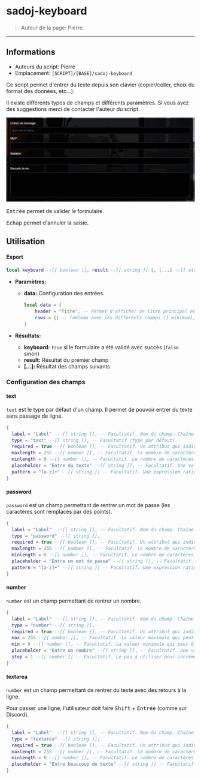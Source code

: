 # sadoj-keyboard

> Auteur de la page: Pierre.

---

## Informations

* Auteurs du script: Pierre
* Emplacement: `[SCRIPT]/[BASE]/sadoj-keyboard`

Ce script permet d'entrer du texte depuis son clavier (copier/coller, choix du format des données, etc...).

Il existe différents types de champs et différents paramètres. Si vous avez des suggestions merci de contacter l'auteur du script.

![sadoj-keyboard](../../../_media/framework/keyboard.jpg)

<kbd>Entrée</kbd> permet de valider le formulaire.

<kbd>Échap</kbd> permet d'annuler la saisie.

## Utilisation

<!-- tabs:start -->

#### **Export**

```lua
local keyboard --[[ boolean ]], result --[[ string ]] [, [...] --[[ string ]]]  = exports["sadoj-keyboard"]:Keyboard(data --[[ table ]])
```

* **Paramètres:**
  * **data:** Configuration des entrées.

    ```lua
    local data = {
        header = "Titre", -- Permet d'afficher un titre principal en haut de la boite de dialogue, facultatif
        rows = {} -- Tableau avec les différents champs (1 minimum), voir configuration des champs
    }
    ```

* **Résultats:**
  * **keyboard:** `true` si le formulaire a été validé avec succès (`false` sinon)
  * **result:** Résultat du premier champ
  * **[...]:** Résultat des champs suivants

<!-- tabs:end -->

### Configuration des champs

#### text

`text` est le type par défaut d'un champ. Il permet de pouvoir entrer du texte sans passage de ligne.

```lua
{
  label = "Label"  --[[ string ]], -- Facultatif. Nom du champ. Chaîne vide par défaut.
  type = "text" --[[ string ]], -- Facultatif (type par défaut).
  required = true --[[ boolean ]], -- Facultatif. Un attribut qui indique que le champ doit être renseigné avant de pouvoir envoyer le formulaire. Vrai par défaut.
  maxlength = 255 --[[ number ]], -- Facultatif. Le nombre de caractères maximal qui peut être écrit dans ce champ. 255 par défaut.
  minlength = 0 --[[ number ]], -- Facultatif. Le nombre de caractères maximal qui peut être écrit dans ce champ. 0 par défaut.
  placeholder = "Entre du texte" --[[ string ]], -- Facultatif. Une valeur d'exemple qui sera affichée lorsqu'aucune valeur n'est saisie. Rien par défaut.
  pattern = "[a-z]+" --[[ string ]] -- Facultatif. Une expression rationnelle à laquelle doit correspondre le texte saisi pour être valide. Rien par défaut.
}
```

#### password

`password` est un champ permettant de rentrer un mot de passe (les caractères sont remplacés par des points).

```lua
{
  label = "Label"  --[[ string ]], -- Facultatif. Nom du champ. Chaîne vide par défaut.
  type = "password" --[[ string ]],
  required = true --[[ boolean ]], -- Facultatif. Un attribut qui indique que le champ doit être renseigné avant de pouvoir envoyer le formulaire. Vrai par défaut.
  maxlength = 255 --[[ number ]], -- Facultatif. Le nombre de caractères maximal qui peut être écrit dans ce champ. 255 par défaut.
  minlength = 0 --[[ number ]], -- Facultatif. Le nombre de caractères maximal qui peut être écrit dans ce champ. 0 par défaut.
  placeholder = "Entre un mot de passe" --[[ string ]], -- Facultatif. Une valeur d'exemple qui sera affichée lorsqu'aucune valeur n'est saisie. Rien par défaut.
  pattern = "[a-z]+" --[[ string ]] -- Facultatif. Une expression rationnelle à laquelle doit correspondre le texte saisi pour être valide. Rien par défaut.
}
```

#### number

`number` est un champ permettant de rentrer un nombre.

```lua
{
  label = "Label"  --[[ string ]], -- Facultatif. Nom du champ. Chaîne vide par défaut.
  type = "number" --[[ string ]],
  required = true --[[ boolean ]], -- Facultatif. Un attribut qui indique que le champ doit être renseigné avant de pouvoir envoyer le formulaire. Vrai par défaut.
  max = 255 --[[ number ]], -- Facultatif. La valeur maximale qui peut être acceptée. Rien par défaut.
  min = 0 --[[ number ]], -- Facultatif. La valeur minimale qui peut être acceptée. Rien par défaut.
  placeholder = "Entre un nombre" --[[ string ]], -- Facultatif. Une valeur d'exemple qui sera affichée lorsqu'aucune valeur n'est saisie. Rien par défaut.
  step = 1 --[[ number ]] -- Facultatif. Le pas à utiliser pour incrémenter la valeur à l'aide du contrôle fourni par l'agent utilisateur. Cet incrément est également utilisé pour la validation de la valeur. 1 par défaut.
}
```

#### textarea

`number` est un champ permettant de rentrer du texte avec des retours à la ligne.

Pour passer une ligne, l'utilisateur doit faire <kbd>Shift</kbd> + <kbd>Entrée</kbd> (comme sur Discord).

```lua
{
  label = "Label"  --[[ string ]], -- Facultatif. Nom du champ. Chaîne vide par défaut.
  type = "textarea" --[[ string ]],
  required = true --[[ boolean ]], -- Facultatif. Un attribut qui indique que le champ doit être renseigné avant de pouvoir envoyer le formulaire. Vrai par défaut.
  maxlength = 255 --[[ number ]], -- Facultatif. Le nombre de caractères maximal qui peut être écrit dans ce champ. 255 par défaut.
  minlength = 0 --[[ number ]], -- Facultatif. Le nombre de caractères maximal qui peut être écrit dans ce champ. 0 par défaut.
  placeholder = "Entre beaucoup de texte" --[[ string ]] -- Facultatif. Une valeur d'exemple qui sera affichée lorsqu'aucune valeur n'est saisie. Rien par défaut.
}
```